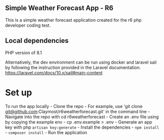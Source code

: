 ## Simple Weather Forecast App - R6

This is a simple weather forecast application created for the r6 php developer coding test.

## Local dependencies
PHP version of 8.1

Alternatively, the dev environment can be run using docker and laravel sail by following the instruction provided in the Laravel documentation. https://laravel.com/docs/10.x/sail#main-content
# Set up
To run the app locally
    - Clone the repo 
        - For example, use 'git clone git@github.com:Claymost/r6weatherforecast.git' in the command line
    - Navigate into the repo with cd r6weatherforecast
    - Create an .env file using by copying the example env
        - cp .env.example > .env
    - Generate an app key with php `artisan key:generate`
    - Install the dependencies
        - `npm install`
        - `composer install`
    - Run the application

